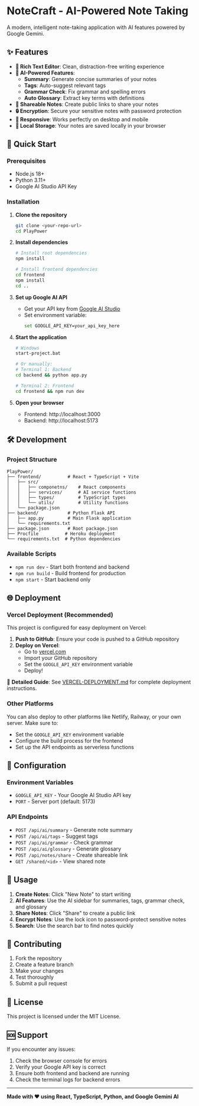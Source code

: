 # NoteCraft - AI-Powered Note Taking

A modern, intelligent note-taking application with AI features powered by Google Gemini.

## ✨ Features

- **📝 Rich Text Editor**: Clean, distraction-free writing experience
- **🤖 AI-Powered Features**:
  - **Summary**: Generate concise summaries of your notes
  - **Tags**: Auto-suggest relevant tags
  - **Grammar Check**: Fix grammar and spelling errors
  - **Auto Glossary**: Extract key terms with definitions
- **🔗 Shareable Notes**: Create public links to share your notes
- **🔒 Encryption**: Secure your sensitive notes with password protection
- **📱 Responsive**: Works perfectly on desktop and mobile
- **💾 Local Storage**: Your notes are saved locally in your browser

## 🚀 Quick Start

### Prerequisites
- Node.js 18+ 
- Python 3.11+
- Google AI Studio API Key

### Installation

1. **Clone the repository**
   ```bash
   git clone <your-repo-url>
   cd PlayPower
   ```

2. **Install dependencies**
   ```bash
   # Install root dependencies
   npm install
   
   # Install frontend dependencies
   cd frontend
   npm install
   cd ..
   ```

3. **Set up Google AI API**
   - Get your API key from [Google AI Studio](https://aistudio.google.com/)
   - Set environment variable:
     ```bash
     set GOOGLE_API_KEY=your_api_key_here
     ```

4. **Start the application**
   ```bash
   # Windows
   start-project.bat
   
   # Or manually:
   # Terminal 1: Backend
   cd backend && python app.py
   
   # Terminal 2: Frontend  
   cd frontend && npm run dev
   ```

5. **Open your browser**
   - Frontend: http://localhost:3000
   - Backend: http://localhost:5173

## 🛠️ Development

### Project Structure
```
PlayPower/
├── frontend/          # React + TypeScript + Vite
│   ├── src/
│   │   ├── componetns/    # React components
│   │   ├── services/      # AI service functions
│   │   ├── types/         # TypeScript types
│   │   └── utils/         # Utility functions
│   └── package.json
├── backend/           # Python Flask API
│   ├── app.py         # Main Flask application
│   └── requirements.txt
├── package.json       # Root package.json
├── Procfile          # Heroku deployment
└── requirements.txt  # Python dependencies
```

### Available Scripts

- `npm run dev` - Start both frontend and backend
- `npm run build` - Build frontend for production
- `npm start` - Start backend only

## 🌐 Deployment

### Vercel Deployment (Recommended)

This project is configured for easy deployment on Vercel:

1. **Push to GitHub**: Ensure your code is pushed to a GitHub repository
2. **Deploy on Vercel**: 
   - Go to [vercel.com](https://vercel.com)
   - Import your GitHub repository
   - Set the `GOOGLE_API_KEY` environment variable
   - Deploy!

📖 **Detailed Guide**: See [VERCEL-DEPLOYMENT.md](./VERCEL-DEPLOYMENT.md) for complete deployment instructions.

### Other Platforms

You can also deploy to other platforms like Netlify, Railway, or your own server. Make sure to:
- Set the `GOOGLE_API_KEY` environment variable
- Configure the build process for the frontend
- Set up the API endpoints as serverless functions

## 🔧 Configuration

### Environment Variables
- `GOOGLE_API_KEY` - Your Google AI Studio API key
- `PORT` - Server port (default: 5173)

### API Endpoints
- `POST /api/ai/summary` - Generate note summary
- `POST /api/ai/tags` - Suggest tags
- `POST /api/ai/grammar` - Check grammar
- `POST /api/ai/glossary` - Generate glossary
- `POST /api/notes/share` - Create shareable link
- `GET /shared/<id>` - View shared note

## 📱 Usage

1. **Create Notes**: Click "New Note" to start writing
2. **AI Features**: Use the AI sidebar for summaries, tags, grammar check, and glossary
3. **Share Notes**: Click "Share" to create a public link
4. **Encrypt Notes**: Use the lock icon to password-protect sensitive notes
5. **Search**: Use the search bar to find notes quickly

## 🤝 Contributing

1. Fork the repository
2. Create a feature branch
3. Make your changes
4. Test thoroughly
5. Submit a pull request

## 📄 License

This project is licensed under the MIT License.

## 🆘 Support

If you encounter any issues:
1. Check the browser console for errors
2. Verify your Google API key is correct
3. Ensure both frontend and backend are running
4. Check the terminal logs for backend errors

---

**Made with ❤️ using React, TypeScript, Python, and Google Gemini AI**
